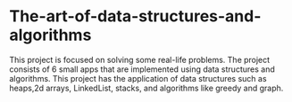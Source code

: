 # The-art-of-data-structures-and-algorithms
This project is focused on solving some real-life problems. The project consists of 6 small apps that are implemented using data structures and algorithms. This project has the application of data structures such as heaps,2d arrays, LinkedList, stacks, and algorithms like greedy and graph.
